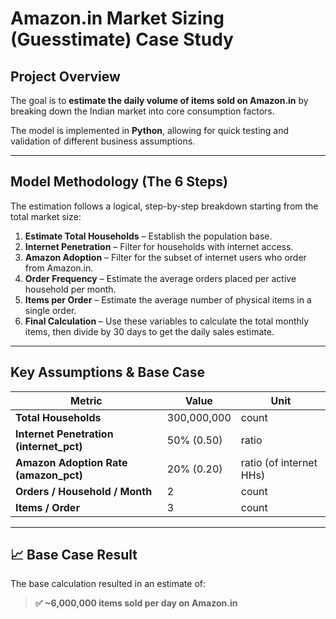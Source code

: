 # Amazon.in Market Sizing (Guesstimate) Case Study

## Project Overview

The goal is to **estimate the daily volume of items sold on Amazon.in** by breaking down the Indian market into core consumption factors.  

The model is implemented in **Python**, allowing for quick testing and validation of different business assumptions.  

---

## Model Methodology (The 6 Steps)
The estimation follows a logical, step-by-step breakdown starting from the total market size:

1. **Estimate Total Households** – Establish the population base.  
2. **Internet Penetration** – Filter for households with internet access.  
3. **Amazon Adoption** – Filter for the subset of internet users who order from Amazon.in.  
4. **Order Frequency** – Estimate the average orders placed per active household per month.  
5. **Items per Order** – Estimate the average number of physical items in a single order.  
6. **Final Calculation** – Use these variables to calculate the total monthly items, then divide by 30 days to get the daily sales estimate.  

---

## Key Assumptions & Base Case

| Metric                                  | Value          | Unit                       |
|-----------------------------------      |----------------|----------------------------|
| **Total Households**                    | 300,000,000    | count                      |
| **Internet Penetration (internet_pct)** | 50% (0.50)     | ratio                      |
| **Amazon Adoption Rate (amazon_pct)**   | 20% (0.20)     | ratio (of internet HHs)    |
| **Orders / Household / Month**          | 2              | count                      |
| **Items / Order**                       | 3              | count                      |

---

## 📈 Base Case Result
The base calculation resulted in an estimate of:

> **✅ ~6,000,000 items sold per day on Amazon.in**
